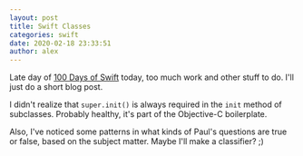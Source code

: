 ```yaml
---
layout: post
title: Swift Classes
categories: swift
date: 2020-02-18 23:33:51
author: alex
---
```


Late day of [100 Days of Swift](https://www.hackingwithswift.com/100) today, too much work and other stuff to do. I'll just do a short blog post.

I didn't realize that `super.init()` is always required in the `init` method of subclasses. Probably healthy, it's part of the Objective-C boilerplate.

Also, I've noticed some patterns in what kinds of Paul's questions are true or false, based on the subject matter. Maybe I'll make a classifier? ;)
